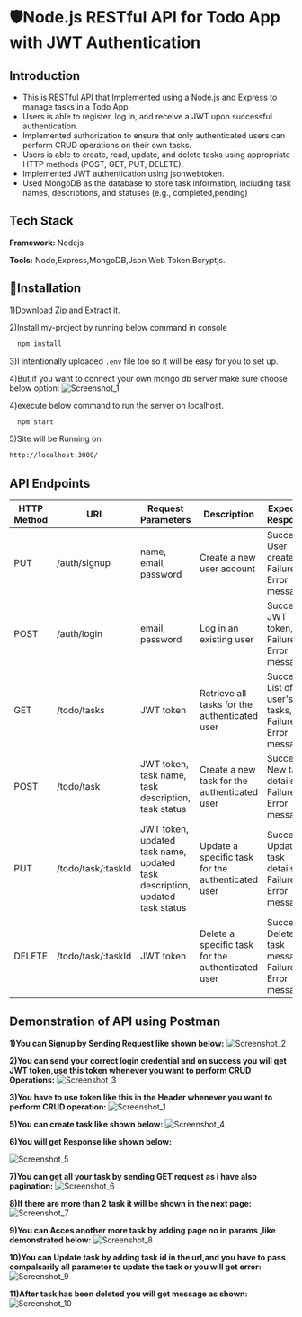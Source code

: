 
# 🛡️Node.js RESTful API for Todo App with JWT Authentication

## Introduction

* This is RESTful API that Implemented using a Node.js and Express to manage tasks in a Todo App.
* Users is able to register, log in, and receive a JWT upon successful authentication. 
* Implemented authorization to ensure that only authenticated users can perform CRUD operations on their own tasks. 
* Users is able to create, read, update, and delete tasks using appropriate HTTP methods (POST, GET, PUT, DELETE).
* Implemented JWT authentication using jsonwebtoken. 
* Used MongoDB as the database to store task information, including task names, descriptions, and statuses (e.g., completed,pending)
## Tech Stack
 
**Framework:** Nodejs

**Tools:** Node,Express,MongoDB,Json Web Token,Bcryptjs.

## 📐Installation
1)Download Zip and Extract it.

2)Install my-project by running below command in console
```bash
  npm install
```
3)I intentionally uploaded `.env` file too so it will be easy for you to set up.

4)But,if you want to connect your own mongo db server make sure choose below option:
![Screenshot_1](https://user-images.githubusercontent.com/125384723/233826541-3a1cc592-2629-4939-a88d-d21efac1ce4d.png )
  
4)execute below command to run the server on localhost.
```bash
  npm start
```
5)Site will be Running on:
```bash
http://localhost:3000/
```


## API Endpoints
| HTTP Method | URI | Request Parameters | Description | Expected Response |
| --- | --- | --- | --- | --- |
| PUT | /auth/signup | name, email, password | Create a new user account | Success: User created!, Failure: Error message |
| POST | /auth/login | email, password | Log in an existing user | Success: JWT token, Failure: Error message |
| GET | /todo/tasks | JWT token | Retrieve all tasks for the authenticated user | Success: List of user's tasks, Failure: Error message |
| POST | /todo/task | JWT token, task name, task description, task status | Create a new task for the authenticated user | Success: New task details, Failure: Error message |
| PUT | /todo/task/:taskId | JWT token, updated task name, updated task description, updated task status | Update a specific task for the authenticated user | Success: Updated task details, Failure: Error message |
| DELETE | /todo/task/:taskId | JWT token | Delete a specific task for the authenticated user | Success: Deleted task message, Failure: Error message |

## Demonstration of API using Postman

**1)You can Signup by Sending Request like shown below:**
![Screenshot_2](https://user-images.githubusercontent.com/125384723/233836769-93b4eb39-90fe-4669-803a-ea77522f78f7.png)

**2)You can send your correct login credential and on success you will get JWT token,use this token whenever you want to perform CRUD Operations:**
![Screenshot_3](https://user-images.githubusercontent.com/125384723/233836785-656fb699-13a9-4efe-a655-30c8516ac813.png)

**3)You have to use token like this in the Header whenever you want to perform CRUD operation:**
![Screenshot_1](https://user-images.githubusercontent.com/125384723/233836791-4b4d4455-1231-441f-a243-1b53da506276.png)

**5)You can create task like shown below:**
![Screenshot_4](https://user-images.githubusercontent.com/125384723/233836798-dfba3293-c01f-470b-893e-dc98c51f376a.png)

**6)You will get Response like shown below:**

![Screenshot_5](https://user-images.githubusercontent.com/125384723/233836800-97fb7c35-9a3d-4399-a709-5d0d94e212eb.png)

**7)You can get all your task by sending GET request as i have also pagination:**
![Screenshot_6](https://user-images.githubusercontent.com/125384723/233836804-7d587cfa-c8da-4dfe-90e2-4e0bebe6fef4.png)

**8)If there are more than 2 task  it will be shown in the next page:**
![Screenshot_7](https://user-images.githubusercontent.com/125384723/233836806-6a494a7f-fa8c-423d-8165-1717bc599e14.png)

**9)You can Acces another more task by adding page no in params ,like demonstrated below:**
![Screenshot_8](https://user-images.githubusercontent.com/125384723/233836807-6042c4ee-bf82-4cb6-b024-9ead728915ba.png)

**10)You can Update task by adding task id in the url,and you have to pass compalsarily all parameter to update the task or you will get error:**
![Screenshot_9](https://user-images.githubusercontent.com/125384723/233836811-336e96a8-a472-4b12-8ff7-95ecd771f023.png)

**11)After task has been deleted you will get message as shown:**
![Screenshot_10](https://user-images.githubusercontent.com/125384723/233836813-d6c4c384-a15c-4122-952d-f48be7643c2e.png)





